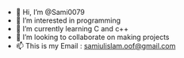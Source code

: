 - 👋 Hi, I’m @Sami0079
- 👀 I’m interested in programming 
- 🌱 I’m currently learning C and c++
- 💞️ I’m looking to collaborate on making projects 
- 📫 This is my Email : samiulislam.oof@gmail.com

<!---
Sami0079/Sami0079 is a ✨ special ✨ repository because its `README.md` (this file) appears on your GitHub profile.
You can click the Preview link to take a look at your changes.
--->
